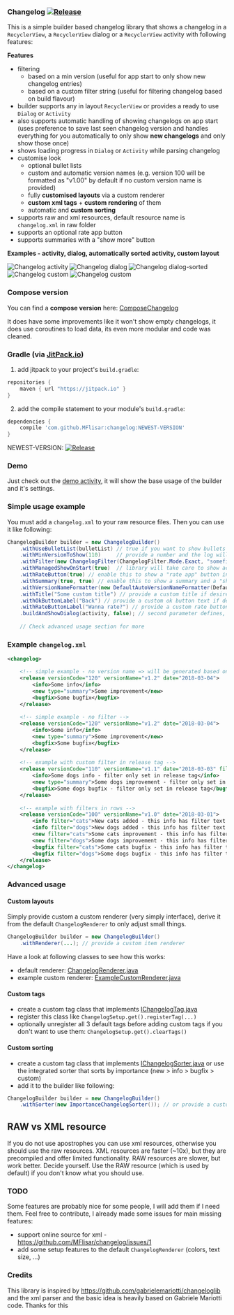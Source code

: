 ### Changelog [![Release](https://jitpack.io/v/MFlisar/changelog.svg)](https://jitpack.io/#MFlisar/changelog)

This is a simple builder based changelog library that shows a changelog in a `RecyclerView`, a `RecyclerView` dialog or a `RecyclerView` activity with following features:

**Features**
* filtering
  * based on a min version (useful for app start to only show new changelog entries)
  * based on a custom filter string (useful for filtering changelog based on build flavour)
* builder supports any in layout `RecyclerView` or provides a ready to use `Dialog` or `Activity`
* also supports automatic handling of showing changelogs on app start (uses preference to save last seen changelog version and handles everything for you automatically to only show **new changelogs** and only show those once)
* shows loading progress in `Dialog` or `Activity` while parsing changelog
* customise look
  * optional bullet lists
  * custom and automatic version names (e.g. version 100 will be formatted as "v1.00" by default if no custom version name is provided)
  * fully **customised layouts** via a custom renderer
  * **custom xml tags** + **custom rendering** of them
  * automatic and **custom sorting**
* supports raw and xml resources, default resource name is `changelog.xml` in raw folder
* supports an optional rate app button
* supports summaries with a "show more" button

**Examples - activity, dialog, automatically sorted activity, custom layout**

![Changelog activity](https://github.com/MFlisar/changelog/blob/master/images/activity.png)
![Changelog dialog](https://github.com/MFlisar/changelog/blob/master/images/dialog.png)
![Changelog dialog-sorted](https://github.com/MFlisar/changelog/blob/master/images/activity-sorted.png)
![Changelog custom](https://github.com/MFlisar/changelog/blob/master/images/custom.png)
![Changelog custom](https://github.com/MFlisar/changelog/blob/master/images/summary.png)

### Compose version

You can find a **compose version** here: [ComposeChangelog](https://github.com/MFlisar/ComposeChangelog)

It does have some improvements like it won't show empty changelogs, it does use coroutines to load data, its even more modular and code was cleaned.
 
### Gradle (via [JitPack.io](https://jitpack.io/))

1. add jitpack to your project's `build.gradle`:
```groovy
repositories {
    maven { url "https://jitpack.io" }
}
```
2. add the compile statement to your module's `build.gradle`:
```groovy
dependencies {
    compile 'com.github.MFlisar:changelog:NEWEST-VERSION'
}
```

NEWEST-VERSION: [![Release](https://jitpack.io/v/MFlisar/changelog.svg)](https://jitpack.io/#MFlisar/changelog)

### Demo

Just check out the [demo activity](https://github.com/MFlisar/changelog/blob/master/demo/src/main/java/com/michaelflisar/changelog/demo/MainActivity.java), it will show the base usage of the builder and it's settings.

### Simple usage example

You must add a `changelog.xml` to your raw resource files. Then you can use it like following:

```java
ChangelogBuilder builder = new ChangelogBuilder()
	.withUseBulletList(bulletList) // true if you want to show bullets before each changelog row, false otherwise
	.withMinVersionToShow(110)     // provide a number and the log will only show changelog rows for versions equal or higher than this number
	.withFilter(new ChangelogFilter(ChangelogFilter.Mode.Exact, "somefilterstring", true)) // this will filter out all tags, that do not have the provided filter attribute
	.withManagedShowOnStart(true)  // library will take care to show activity/dialog only if the changelog has new infos and will only show this new infos
	.withRateButton(true) // enable this to show a "rate app" button in the dialog => clicking it will open the play store; the parent activity or target fragment can also implement IChangelogRateHandler to handle the button click
	.withSummary(true, true) // enable this to show a summary and a "show more" button, the second paramter describes if releases without summary items should be shown expanded or not
	.withVersionNameFormatter(new DefaultAutoVersionNameFormatter(DefaultAutoVersionNameFormatter.Type.MajorMinor, "b")) // Will format a version 100 like "1.0b", default is without the b
	.withTitle("Some custom title") // provide a custom title if desired, default one is "Changelog <VERSION>"
	.withOkButtonLabel("Back") // provide a custom ok button text if desired, default one is "OK"
	.withRateButtonLabel("Wanna rate?") // provide a custom rate button text if desired, default one is "Rate"
	.buildAndShowDialog(activity, false); // second parameter defines, if the dialog has a dark or light theme
	
	// Check advanced usage section for more
```

### Example `changelog.xml`

```xml
<changelog>

	<!-- simple example - no version name => will be generated based on verionCode: 100 => v1.00 -->
	<release versionCode="120" versionName="v1.2" date="2018-03-04">
		<info>Some info</info>
		<new type="summary">Some improvement</new>
		<bugfix>Some bugfix</bugfix>
	</release>
	
	<!-- simple example - no filter -->
	<release versionCode="120" versionName="v1.2" date="2018-03-04">
		<info>Some info</info>
		<new type="summary">Some improvement</new>
		<bugfix>Some bugfix</bugfix>
	</release>
	
	<!-- example with custom filter in release tag -->
	<release versionCode="110" versionName="v1.1" date="2018-03-03" filter="dogs">
		<info>Some dogs info - filter only set in release tag</info>
		<new type="summary">Some dogs improvement - filter only set in release tag</new>
		<bugfix>Some dogs bugfix - filter only set in release tag</bugfix>
	</release>
	
	<!-- example with filters in rows -->
	<release versionCode="100" versionName="v1.0" date="2018-03-01">
		<info filter="cats">New cats added - this info has filter text 'cats'</info>
		<info filter="dogs">New dogs added - this info has filter text 'dogs'</info>
		<new filter="cats">Some cats improvement - this info has filter text 'cats'</new>
		<new filter="dogs">Some dogs improvement - this info has filter text 'dogs'</new>
		<bugfix filter="cats">Some cats bugfix - this info has filter text 'cats'</bugfix>
		<bugfix filter="dogs">Some dogs bugfix - this info has filter text 'dogs'</bugfix>
	</release>
</changelog>
```

### Advanced usage

#### Custom layouts

Simply provide custom a custom renderer (very simply interface), derive it from the default `ChangelogRenderer` to only adjust small things.

```java
ChangelogBuilder builder = new ChangelogBuilder()
	.withRenderer(...); // provide a custom item renderer
```	

Have a look at following classes to see how this works:

* default renderer: [ChangelogRenderer.java](https://github.com/MFlisar/changelog/blob/master/lib/src/main/java/com/michaelflisar/changelog/classes/ChangelogRenderer.java)
* example custom renderer: [ExampleCustomRenderer.java](https://github.com/MFlisar/changelog/blob/master/demo/src/main/java/com/michaelflisar/changelog/demo/ExampleCustomRenderer.java)

#### Custom tags

* create a custom tag class that implements [IChangelogTag.java](https://github.com/MFlisar/changelog/blob/master/lib/src/main/java/com/michaelflisar/changelog/tags/IChangelogTag.java)
* register this class like `ChangelogSetup.get().registerTag(...)`
* optionally unregister all 3 default tags before adding custom tags if you don't want to use them: `ChangelogSetup.get().clearTags()`

#### Custom sorting

* create a custom tag class that implements [IChangelogSorter.java](https://github.com/MFlisar/changelog/blob/master/lib/src/main/java/com/michaelflisar/changelog/interfaces/IChangelogSorter.java) or use the integrated sorter that sorts by importance (new > info > bugfix > custom)
* add it to the builder like following:

```java
ChangelogBuilder builder = new ChangelogBuilder()
	.withSorter(new ImportanceChangelogSorter()); // or provide a custom sorter
```

## RAW vs XML resource

If you do not use apostrophes you can use xml resources, otherwise you should use the raw resources. XML resources are faster (~10x), but they are precompiled and offer limited functionality. RAW resources are slower, but work better. Decide yourself. Use the RAW resource (which is used by default) if you don't know what you should use.

### TODO

Some features are probably nice for some people, I will add them if I need them. Feel free to contribute, I already made some issues for main missing features:	
* support online source for xml - https://github.com/MFlisar/changelog/issues/1
* add some setup features to the default `ChangelogRenderer` (colors, text size, ...)

### Credits

This library is inspired by https://github.com/gabrielemariotti/changeloglib and the xml parser and the basic idea is heavily based on Gabriele Mariotti code. Thanks for this

